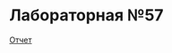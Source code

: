 # Лабораторная №57
[Отчет]([https://docs.google.com/document/d/1DxkH2FBG6IfweU1ItlJyi70BZqT6_PSP/edit?usp=sharing&ouid=104732197431944380677&rtpof=true&sd=true](https://docs.google.com/document/d/189_3nlK2Mc8nX2-Wsi3WeGvJMaESZxC4STWYy9qYx3A/edit?usp=sharing)https://docs.google.com/document/d/189_3nlK2Mc8nX2-Wsi3WeGvJMaESZxC4STWYy9qYx3A/edit?usp=sharing)
